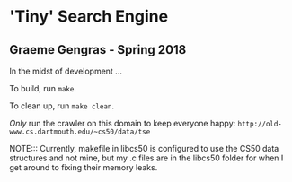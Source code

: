 # 'Tiny' Search Engine
## Graeme Gengras - Spring 2018

In the midst of development ...

To build, run `make`.

To clean up, run `make clean`.

*Only* run the crawler on this domain to keep everyone happy:
`http://old-www.cs.dartmouth.edu/~cs50/data/tse`

NOTE::: Currently, makefile in libcs50 is configured to use the CS50 data structures
and not mine, but my .c files are in the libcs50 folder for when I get around to
fixing their memory leaks.
